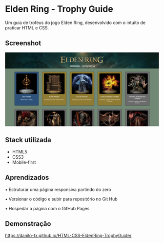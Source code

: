 
# Elden Ring - Trophy Guide

Um guia de troféus do jogo Elden Ring, desenvolvido com o intuito de praticar HTML e CSS.

## Screenshot

![](./screenshot.png)

## Stack utilizada

- HTML5 
- CSS3
- Mobile-first

## Aprendizados

•   Estruturar uma página responsiva partindo do zero

•	Versionar o código e subir para repositório no Git Hub

•	Hospedar a página com o GitHub Pages

## Demonstração

https://danilo-tx.github.io/HTML-CSS-EldenRing-TrophyGuide/